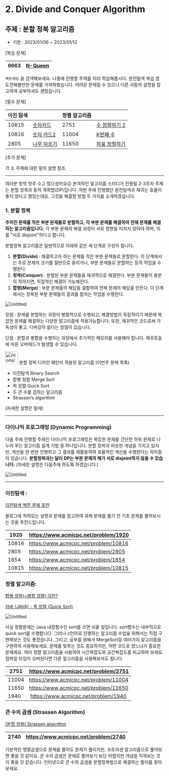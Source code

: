 # 2. Divide and Conquer Algorithm

## 주제 : 분할 정복 알고리즘
- 기한 : 2023/01/06 ~ 2023/01/12

[복습 문제]

| 9663 | [N-Queen](https://www.acmicpc.net/problem/9663) |
| --- |-------------------------------------------------|

`백트래킹` 을 검색해보세요. 나중에 진행할 주제를 미리 학습해봅시다. 완전탐색 복습 겸 도전해볼만한 문제를 가져와봤습니다. 어려운 문제일 수 있으니 다른 사람의 설명을 참고하여 공부하셔도 괜찮습니다.

[필수 문제]

| 이진 탐색 |                                                 | 정렬 알고리즘 |                                                  |
| --- |-------------------------------------------------| --- |--------------------------------------------------|
| 10815 | [숫자카드](https://www.acmicpc.net/problem/10815)   | 2751 | [수 정렬하기 2](https://www.acmicpc.net/problem/2751) |
| 10816 | [숫자 카드2](https://www.acmicpc.net/problem/10816) | 11004 | [K번째 수](https://www.acmicpc.net/problem/11004)   |
| 2805 | [나무 자르기](https://www.acmicpc.net/problem/2805)  | 11650 | [좌표 정렬하기](https://www.acmicpc.net/problem/11650) |

[추가 문제]

각 소 주제에 대한 밑의 설명 참조.

---

여러분 방학 첫주 수고 많으셨어요😉 본격적인 알고리즘 스터디가 진행될 2-3주차 주제는 분할 정복과 동적 계획법(DP)입니다. 저번 주에 진행했던 완전탐색과 재귀는 효율이 좋지 않다고 했었는데요. 그것을 해결할 방법 두 가지를 소개하겠습니다. 

### 1. 분할 정복

**주어진 문제를 작은 부분 문제들로 분할하고, 각 부분 문제를 해결하여 전체 문제를 해결하는 알고리즘입니다.** 각 부분 문제의 해결 과정이 서로 영향을 미치지 않아야 하며, 이를 "서로 disjoint"하다고 합니다.

분할정복 알고리즘은 일반적으로 아래와 같은 세 단계로 구성이 됩니다.

1. **분할(Divide)** : 해결하고자 하는 문제를 작은 부분 문제들로 분할한다. 이 단계에서는 주로 문제의 크기를 절반으로 중리거나, 부분 문제들로 분할하는 등의 작업을 수행한다.
2. **정복(Conquer)** : 분할된 부분 문제들을 재귀적으로 해결한다. 부분 문제들이 충분히 작아지면, 직접적인 해결이 가능해진다.
3. **합병(Merge)** : 부분 문제들의 해답을 결합하여 전체 문제의 해답을 만든다. 이 단계에서는 정복된 부분 문제들의 결과를 합치는 작업을 수행한다.

![Untitled](https://prod-files-secure.s3.us-west-2.amazonaws.com/b3a032c5-430f-4337-84e1-1112d70b3e98/c4a5d459-5088-4817-b397-28b9ced0c3d7/Untitled.png)

장점 : 문제를 분할하는 과정이 병렬적으로 수행되고, 해결방법이 독립적이기 때문에 복잡한 문제를 해결하는 다양한 알고리즘에 적용가능합니다. 또한, 재귀적인 코드로써 가독성이 좋고, 디버깅이 쉽다는 장점이 있습니다.

단점 : 분할과 병합을 수행하는 과정에서 추가적인 메모리를 사용해야 합니다. 재귀호출에 따른 오버헤드가 발생할 수 있습니다.

<aside>
<img src="/icons/checkmark-line_gray.svg" alt="/icons/checkmark-line_gray.svg" width="40px" /> 분할 정복 디자인 패턴이 적용된 알고리즘 (이번주 문제 목록)

- 이진탐색 Binary Search
- 합병 정렬 Merge Sort
- 퀵 정렬 Quick Sort
- 두 큰 수를 곱하는 알고리즘
- Strassen’s algorithm

(자세한 설명은 밑에)

</aside>

---

### 다이나믹 프로그래밍 (Dynamic Programming)

다음 주에 진행할 주제인 다이나믹 프로그래밍은 복잡한 문제를 간단한 하위 문제로 나누어 푸는 알고리즘 설계 기법 중 하나입니다. 분할 정복과 비슷한 개념을 가지고 있지만, 계산을 한 번만 진행하고 그 결과를 재활용하여 효율적인 계산을 수행한다는 차이점이 있습니다. **분할정복과는 달리 DP는 부분 문제의 해가 서로 disjoint하지 않을 수 있습니다.** (자세한 설명은 다음주에 하도록 하겠습니다.)

![Untitled](https://prod-files-secure.s3.us-west-2.amazonaws.com/b3a032c5-430f-4337-84e1-1112d70b3e98/22bad02c-9e29-4d3b-bbea-18af31d9e01f/Untitled.png)

---

### 이진탐색 :

[이진탐색 백준 문제 추천](https://won-percent.tistory.com/25)

블로그에 적혀있는 설명과 문제를 참고하여 과제 문제를 풀기 전 기초 문제를 풀어보시는 것을 추천드립니다.

| 1920 | https://www.acmicpc.net/problem/1920 |
| --- | --- |
| 10816 | https://www.acmicpc.net/problem/10816 |
| 2805 | https://www.acmicpc.net/problem/2805 |
| 1654 | https://www.acmicpc.net/problem/1654 |
| 10815 | https://www.acmicpc.net/problem/10815 |

### 정렬 알고리즘:

[합병 정렬(=병합 정렬) 이란?](https://todaycode.tistory.com/54)

[자바 [JAVA] - 퀵 정렬 (Quick Sort)](https://st-lab.tistory.com/250)

![Untitled](https://prod-files-secure.s3.us-west-2.amazonaws.com/b3a032c5-430f-4337-84e1-1112d70b3e98/6767fcc8-b752-4c2d-8121-8738cd7a4783/Untitled.png)

사실 정렬문제는 Java 내장함수인 sort를 쓰면 쉬울 일입니다. sort함수는 내부적으로 quick sort를 수행합니다. 그러나 c언어로 진행하는 알고리즘 수업을 위해서는 직접 구현해보는 것도 좋겠습니다. 그리고, 공부를 위해서 MergeSort등 여러가지 알고리즘을 구현하여 사용해보세요. 문제를 맞추는 것도 중요하지만, 어떤 코드로 썼느냐가 중요한 문제에요. 여러 정렬 알고리즘을 사용하여 시간복잡도와 공간복잡도를 비교하여 보세요. 컴파일 타임이 오버된다면 다른 알고리즘을 사용해보셔도 됩니다.

| 2751 | https://www.acmicpc.net/problem/2751 |
| --- | --- |
| 11004 | https://www.acmicpc.net/problem/11004 |
| 11650 | https://www.acmicpc.net/problem/11650 |
| 1940 |  https://www.acmicpc.net/problem/1940 |

### 큰 수의 곱셈 (Strassen Algorithm)

[[분할 정복] Strassen algorithm](https://izmirprogramming.tistory.com/13)

| 2740 | https://www.acmicpc.net/problem/2740 |
| --- | --- |

기본적인 행렬곱셈으로 문제를 풀어도 문제가 풀리지만, 슈트라센 알고리즘으로 풀어보면 좋을 것 같아요. 큰 수의 곱셈은 문제로 풀어보기 보단 어렵지만 개념을 익혀보는 것이 좋을 것 같습니다. 인터넷으로 큰 수의 곱셈을 분할정복법으로 해결하는 풀이를 찾아보세요.


